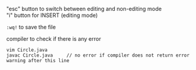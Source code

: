 "esc" button to switch between editing and non-editing mode </br>
"i" button for INSERT (editing mode)

`:wq!` to save the file </br>

compiler to check if there is any error
```shell
vim Circle.java
javac Circle.java     // no error if compiler does not return error warning after this line 
```


